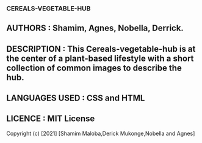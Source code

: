   ### CEREALS-VEGETABLE-HUB

   ## AUTHORS : Shamim, Agnes, Nobella, Derrick.
   
   ## DESCRIPTION : This Cereals-vegetable-hub is at the center of a plant-based lifestyle with a short collection of common images to describe the hub.
   
   ## LANGUAGES USED : CSS and HTML
   
   ## LICENCE : MIT License

Copyright (c) [2021] [Shamim Maloba,Derick Mukonge,Nobella and Agnes]

